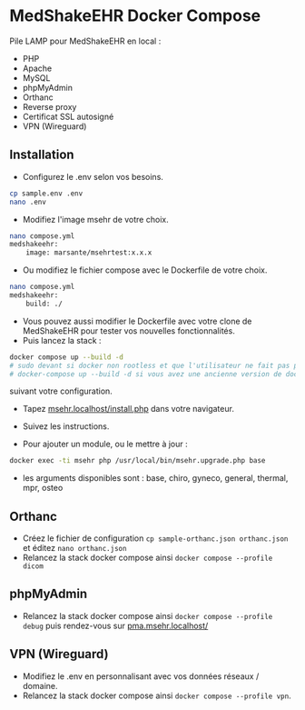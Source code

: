 #  MedShakeEHR Docker Compose

Pile LAMP pour MedShakeEHR en local :
* PHP
* Apache
* MySQL
* phpMyAdmin
* Orthanc
* Reverse proxy
* Certificat SSL autosigné
* VPN (Wireguard)

##  Installation

* Configurez le .env selon vos besoins.

```bash
cp sample.env .env
nano .env
```
*  Modifiez l'image msehr de votre choix. 

```bash
nano compose.yml
medshakeehr:
    image: marsante/msehrtest:x.x.x
```

* Ou modifiez le fichier compose avec le Dockerfile de votre choix. 

```bash
nano compose.yml
medshakeehr:
    build: ./
```

* Vous pouvez aussi modifier le Dockerfile avec votre clone de MedShakeEHR pour tester vos nouvelles fonctionnalités.
* Puis lancez la stack :
```bash
docker compose up --build -d
# sudo devant si docker non rootless et que l'utilisateur ne fait pas partie du groupe docker
# docker-compose up --build -d si vous avez une ancienne version de docker compose
```
suivant votre configuration.
* Tapez [msehr.localhost/install.php](msehr.localhost/install.php) dans votre navigateur.
* Suivez les instructions.

* Pour ajouter un module, ou le mettre à jour :

```bash
docker exec -ti msehr php /usr/local/bin/msehr.upgrade.php base
```

* les arguments disponibles sont : base, chiro, gyneco, general, thermal, mpr, osteo


## Orthanc
* Créez le fichier de configuration `cp sample-orthanc.json orthanc.json` et éditez `nano orthanc.json`
* Relancez la stack docker compose ainsi `docker compose --profile dicom`

## phpMyAdmin
* Relancez la stack docker compose ainsi `docker compose --profile debug` puis rendez-vous sur [pma.msehr.localhost/](pma.msehr.localhost/)

## VPN (Wireguard)
* Modifiez le .env en personnalisant avec vos données réseaux / domaine.
* Relancez la stack docker compose ainsi `docker compose --profile vpn`.


